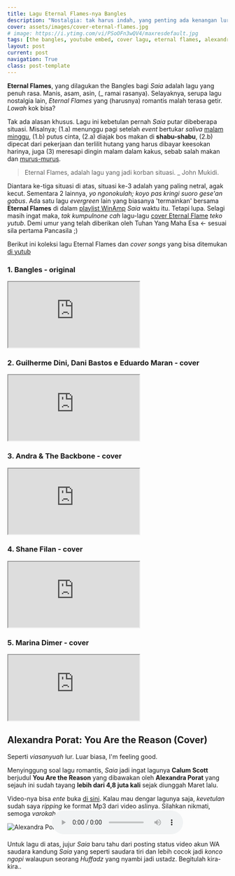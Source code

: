 ```yaml
---
title: Lagu Eternal Flames-nya Bangles
description: "Nostalgia: tak harus indah, yang penting ada kenangan lur!"
cover: assets/images/cover-eternal-flames.jpg
# image: https://i.ytimg.com/vi/PSoOFn3wQV4/maxresdefault.jpg
tags: [the bangles, youtube embed, cover lagu, eternal flames, alexandra porat, you are the reason]
layout: post
current: post
navigation: True
class: post-template
---
```

**Eternal Flames**, yang dilagukan the Bangles bagi _Saia_ adalah lagu yang penuh rasa. Manis, asam, asin, (_ ramai rasanya). Selayaknya, serupa lagu nostalgia lain, _Eternal Flames_ yang (harusnya) romantis malah terasa getir. _Lowah_ kok bisa?

Tak ada alasan khusus. Lagu ini kebetulan pernah _Saia_ putar dibeberapa situasi. Misalnya; (1.a) menunggu pagi setelah _event_ bertukar _saliva_ [malam minggu](/2018/08/19/aplikasi-streaming-bola-eropa-paling-lengkap.html), (1.b) putus cinta, (2.a) diajak bos makan di **shabu-shabu**, (2.b) dipecat dari pekerjaan dan terlilit hutang yang harus dibayar keesokan harinya, juga (3) meresapi dingin malam dalam kakus, sebab salah makan dan [murus-murus](/2018/08/21/jangankan-criptocurrency-valas-saja-banyak-bangkrutnya.html).

> Eternal Flames, adalah lagu yang jadi korban situasi. _ John Mukidi.

Diantara ke-tiga situasi di atas, situasi ke-3 adalah yang paling netral, agak kecut. Sementara 2 lainnya, _yo ngonokulah; koyo pas kringi suoro gese'an gabus_. Ada satu lagu _evergreen_ lain yang biasanya 'termainkan' bersama **Eternal Flames** di dalam [playlist WinAmp](/2018/08/29/audio-player-html5-playlist.html) _Saia_ waktu itu. Tetapi lupa. Selagi masih ingat maka, _tak kumpulnone cah_ lagu-lagu [cover Eternal Flame](/2018/09/04/eternal-flames-bangles-nostalgia-apa.html) _teko yutub_. Demi umur yang telah diberikan oleh Tuhan Yang Maha Esa <- sesuai sila pertama Pancasila ;)

Berikut ini koleksi lagu Eternal Flames dan _cover songs_ yang bisa ditemukan [di yutub](https://www.youtube.com)

### 1. Bangles - original

 <iframe src="https://www.youtube-nocookie.com/embed/PSoOFn3wQV4?rel=0&showinfo=0&controls=0 frameborder="0" mozallowfullscreen webkitAllowFullScreen allowfullscreen></iframe>

### 2. Guilherme Dini, Dani Bastos e Eduardo Maran - cover

 <iframe src="https://www.youtube-nocookie.com/embed/ZBU6HnDwuz8?rel=0&showinfo=0&controls=0 frameborder="0" mozallowfullscreen webkitAllowFullScreen allowfullscreen></iframe>

### 3. Andra & The Backbone - cover

 <iframe src="https://www.youtube-nocookie.com/embed/rOTJDoQdS9w?rel=0&showinfo=0&controls=0 frameborder="0" mozallowfullscreen webkitAllowFullScreen allowfullscreen></iframe>

### 4. Shane Filan - cover

 <iframe src="https://www.youtube-nocookie.com/embed/sG4HXBuzXtk?rel=0&showinfo=0&controls=0 frameborder="0" mozallowfullscreen webkitAllowFullScreen allowfullscreen></iframe>

### 5. Marina Dimer - cover

<iframe src="https://www.youtube-nocookie.com/embed/l4pI-Lx3yl4?rel=0&showinfo=0&controls=0 frameborder="0" mozallowfullscreen webkitAllowFullScreen allowfullscreen></iframe>

## Alexandra Porat: You Are the Reason (Cover)

Seperti _viasanyuah_ lur. Luar biasa, I'm feeling good.

Menyinggung soal lagu romantis, _Saia_ jadi ingat lagunya **Calum Scott** berjudul **You Are the Reason** yang dibawakan oleh **Alexandra Porat** yang sejauh ini sudah tayang **lebih dari 4,8 juta kali** sejak diunggah Maret lalu.

Video-nya bisa _ente_ buka [di sini](https://www.youtube.com/watch?v=ezcdE4lPpq8). Kalau mau dengar lagunya saja, _kevetulan_ sudah saya _ripping_ ke format Mp3 dari video aslinya. Silahkan nikmati, semoga _varokah_.

![Alexandra Porat](https://i.ytimg.com/vi/ezcdE4lPpq8/hqdefault.jpg){: style="display:block;margin:0 auto"}

<audio style="display:block;margin:-60px auto 0px" title="You are the reason cover alexandra porat mp3" preload="metadata" controls="" loop=""><source src="/assets/audio/You_Are_The_Reason_(cover)_Alexandra_Porat.mp3" type="audio/mp3"/></audio>

Untuk lagu di atas, jujur _Saia_ baru tahu dari posting status video akun WA saudara kandung _Saia_ yang seperti saudara tiri dan lebih cocok jadi _konco ngopi_ walaupun seorang _Huffadz_ yang nyambi jadi ustadz. Begitulah kira-kira..
